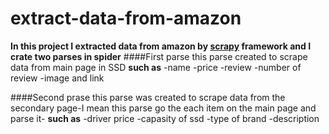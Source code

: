 # extract-data-from-amazon
**In this project I extracted data from amazon by [scrapy](https://scrapy.org/) framework and I crate two parses in spider**
####First parse 
this parse created to scrape data from main page in SSD **such as** 
-name 
-price
-review
-number of review
-image and link

####Second prase 
this parse was created to scrape data from the secondary page-I mean this parse go the each item on the main page and parse it- **such as** 
-driver price
-capasity of ssd 
-type of brand 
-description
